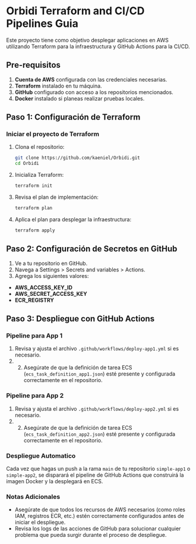 # Orbidi Terraform and CI/CD Pipelines Guia

Este proyecto tiene como objetivo desplegar aplicaciones en AWS utilizando Terraform para la infraestructura y GitHub Actions para la CI/CD.

## Pre-requisitos

1. **Cuenta de AWS** configurada con las credenciales necesarias.
2. **Terraform** instalado en tu máquina.
3. **GitHub** configurado con acceso a los repositorios mencionados.
4. **Docker** instalado si planeas realizar pruebas locales.

## Paso 1: Configuración de Terraform

### Iniciar el proyecto de Terraform

1. Clona el repositorio:
   ```sh
   git clone https://github.com/kaeniel/Orbidi.git
   cd Orbidi
2. Inicializa Terraform:
   ```sh
   terraform init
3. Revisa el plan de implementación:
   ```sh
   terraform plan
4. Aplica el plan para desplegar la infraestructura:
   ```sh
   terraform apply
## Paso 2: Configuración de Secretos en GitHub

1. Ve a tu repositorio en GitHub.
2. Navega a Settings > Secrets and variables > Actions.
3. Agrega los siguientes valores:
- **AWS_ACCESS_KEY_ID**
- **AWS_SECRET_ACCESS_KEY**
- **ECR_REGISTRY**

## Paso 3: Despliegue con GitHub Actions

### Pipeline para App 1
1. Revisa y ajusta el archivo `.github/workflows/deploy-app1.yml` si es necesario.
2. 2. Asegúrate de que la definición de tarea ECS (`ecs_task_definition_app1.json`) esté presente y configurada correctamente en el repositorio.

### Pipeline para App 2
1. Revisa y ajusta el archivo `.github/workflows/deploy-app2.yml` si es necesario.
2. 2. Asegúrate de que la definición de tarea ECS (`ecs_task_definition_app2.json`) esté presente y configurada correctamente en el repositorio.

### Despliegue Automatico
Cada vez que hagas un push a la rama `main` de tu repositorio `simple-app1` o `simple-app2`, se disparará el pipeline de GitHub Actions que construirá la imagen Docker y la desplegará en ECS.

### Notas Adicionales
- Asegúrate de que todos los recursos de AWS necesarios (como roles IAM, registros ECR, etc.) estén correctamente configurados antes de iniciar el despliegue.
- Revisa los logs de las acciones de GitHub para solucionar cualquier problema que pueda surgir durante el proceso de despliegue.
